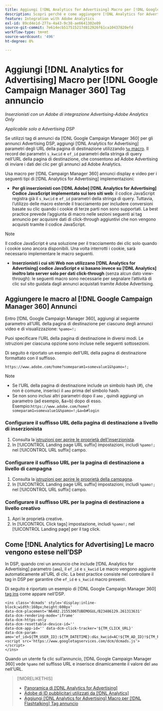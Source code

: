 ```yaml
---
title: Aggiungi [!DNL Analytics for Advertising] Macro per [!DNL Google Campaign Manager 360] Tag annuncio
description: Scopri perché e come aggiungere [!DNL Analytics for Advertising] macro per [!DNL Google Campaign Manager 360] tag annuncio
feature: Integration with Adobe Analytics
exl-id: 89cd4e1d-277a-4a43-9c38-ae6641302e09
source-git-commit: 7e614ecb517515217d812926f61ca10437820efd
workflow-type: tm+mt
source-wordcount: '496'
ht-degree: 0%

---
```


# Aggiungi [!DNL Analytics for Advertising] Macro per [!DNL Google Campaign Manager 360] Tag annuncio

*Inserzionisti con un Adobe di integrazione Advertising-Adobe Analytics Only*

*Applicabile solo a Advertising DSP*

Se utilizzi tag di annunci da [!DNL Google Campaign Manager 360] per gli annunci Advertising DSP, aggiungi [!DNL Analytics for Advertising] parametri degli URL della pagina di destinazione utilizzando [`%p` macro](https://support.google.com/campaignmanager/table/6096962). Il record dei parametri `s_kwcid` e `ef_id` parametri della stringa di query nell’URL della pagina di destinazione, che consentono ad Adobe Advertising di inviare i dati dei clic per gli annunci ad Adobe Analytics.

Usa macro per [!DNL Campaign Manager 360] annunci display e video per i seguenti tipi di [!DNL Analytics for Advertising] implementazioni:

* **Per gli inserzionisti con [!DNL Adobe] [!DNL Analytics for Advertising] Codice JavaScript implementato sui loro siti web**: il codice JavaScript registra già il `s_kwcid` e `ef_id` parametri della stringa di query. Tuttavia, l’utilizzo delle macro estende il tracciamento per includere conversioni basate su clic quando i cookie di terze parti non sono supportati. La best practice prevede l’aggiunta di macro nelle sezioni seguenti ai tag annuncio per acquisire dati di click-through aggiuntivi che non vengono acquisiti tramite il codice JavaScript.

>[!NOTE]
>
>Il codice JavaScript è una soluzione per il tracciamento dei clic solo quando i cookie sono ancora disponibili. Una volta interrotti i cookie, sarà necessario implementare le macro seguenti.

* **Inserzionisti i cui siti Web non utilizzano [!DNL Analytics for Advertising] codice JavaScript e si basano invece su [!DNL Analytics] inoltro lato server solo per dati click-through** (senza alcun dato view-through): le seguenti macro sono necessarie per segnalare l’attività di clic sul sito guidata dagli annunci acquistati tramite Adobe Advertising.

## Aggiungere le macro al [!DNL Google Campaign Manager 360] Annunci

Entro [!DNL Google Campaign Manager 360], aggiungi al seguente parametro all’URL della pagina di destinazione per ciascuno degli annunci video e di visualizzazione: `%pamo=!;`

Puoi specificare l’URL della pagina di destinazione in diversi modi. Le istruzioni per ciascuna opzione sono incluse nelle seguenti sottosezioni.

Di seguito è riportato un esempio dell’URL della pagina di destinazione formattato con il suffisso.

```
https://www.adobe.com/home?someparam1=somevalue1&%pamo=!;
```

>[!NOTE]
>
>
>* Se l’URL della pagina di destinazione include un simbolo hash (#), che non è comune, inserisci il `amo` prima del simbolo hash.
>* Se non sono inclusi altri parametri dopo il `amo` , quindi aggiungi un parametro (ad esempio, &amp;a=b) dopo di esso. Esempio:`https://www.adobe.com/home?someparam1=somevalue1&%pamo=!;&a=b#login`


### Configurare il suffisso URL della pagina di destinazione a livello di inserzionista

1. Consulta la [istruzioni per aprire le proprietà dell&#39;inserzionista](https://support.google.com/campaignmanager/answer/2829344).
1. In [!UICONTROL Landing page URL suffix] impostazioni, includi `%pamo!;` nel [!UICONTROL URL suffix] campo.

### Configurare il suffisso URL per la pagina di destinazione a livello di campagna

1. Consulta la [istruzioni per aprire le proprietà della campagna](https://support.google.com/campaignmanager/answer/2838056#set).
1. In [!UICONTROL Landing page URL suffix] impostazioni, includi `%pamo!;` nel [!UICONTROL URL suffix] campo.

### Configurare il suffisso URL per la pagina di destinazione a livello creativo

1. Apri le proprietà creative.
1. In [!UICONTROL Click tags] impostazione, includi `%pamo!;` nel [!UICONTROL Landing page] per il tag click.

## Come [!DNL Analytics for Advertising] Le macro vengono estese nell’DSP

In DSP, quando crei un annuncio che include [!DNL Analytics for Advertising] parametro (`amo`), il `ef_id` e `s_kwcid` Le macro vengono aggiunte automaticamente all&#39;URL di clic. La best practice consiste nel controllare il tag in DSP per garantire che `ef_id` e `s_kwcid` macro presenti.

Di seguito è riportato un esempio di [!DNL Google Campaign Manager 360] [tag ins](https://support.google.com/campaignmanager/answer/6080468) come appare nell’DSP.

```
<ins class='dcmads' style='display:inline-block;width:160px;height:600px'
data-dcm-placement='N6482.2155306TUBEMOGUL/B23486129.261313631'
data-dcm-rendering-mode='iframe'
data-dcm-https-only
data-dcm-resettable-device-id=''
data-dcm-app-id='' data-dcm-click-tracker='${TM_CLICK_URL}'
data-dcm-param-amo='ef_id=${TM_USER_ID}:${TM_DATETIME}:d&s_kwcid=AC!${TM_AD_ID}!${TM_PLACEMENT_ID}'>
<script src='https://www.googletagservices.com/dcm/dcmads.js'></script>
</ins>
```

Quando un utente fa clic sull’annuncio, [!DNL Google Campaign Manager 360] vede `%pamo` nel suffisso URL e inserisce dinamicamente il valore del `amo` nell&#39;URL.

>[!MORELIKETHIS]
>
>* [Panoramica di [!DNL Analytics for Advertising]](overview.md)
>* [Adobe di ID pubblicitari utilizzati da [!DNL Analytics]](/help/integrations/analytics/ids.md)
>* [Aggiungi [!DNL Analytics for Advertising] Macro per [!DNL Flashtalking] Tag annuncio](macros-flashtalking.md)


